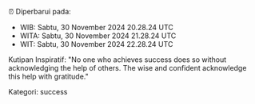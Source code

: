 ⏰ Diperbarui pada:
- WIB: Sabtu, 30 November 2024 20.28.24 UTC
- WITA: Sabtu, 30 November 2024 21.28.24 UTC
- WIT: Sabtu, 30 November 2024 22.28.24 UTC

Kutipan Inspiratif:
"No one who achieves success does so without acknowledging the help of others. The wise and confident acknowledge this help with gratitude."


Kategori: success

